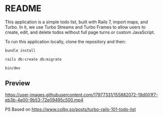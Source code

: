 # README

This application is a simple todo list, built with Rails 7, import maps, and Turbo. In it, we use Turbo Streams and Turbo Frames to allow users to create, edit, and delete todos without full page turns or custom JavaScript.

To run this application locally, clone the repository and then:

```bash
bundle install
```
```bash
rails db:create db:migrate
```
```bash
bin/dev
```

## Preview

https://user-images.githubusercontent.com/17977331/155882072-19d001f7-eb3b-4e00-9b53-72e09495c500.mp4


PS Based on https://www.colby.so/posts/turbo-rails-101-todo-list
